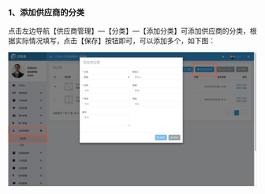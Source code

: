 ### 1、添加供应商的分类

点击左边导航【供应商管理】—【分类】—【添加分类】可添加供应商的分类，根据实际情况填写，点击【保存】按钮即可，可以添加多个，如下图：

![](/assets/gysgl-gys.png)

